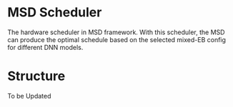 # MSD Scheduler
The hardware scheduler in MSD framework. With this scheduler, the MSD can produce the optimal schedule based on the selected mixed-EB config for different DNN models.

# Structure
To be Updated